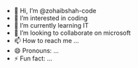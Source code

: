 - 👋 Hi, I’m @zohaibshah-code
- 👀 I’m interested in coding
- 🌱 I’m currently learning IT
- 💞️ I’m looking to collaborate on microsoft
- 📫 How to reach me ...
- 😄 Pronouns: ...
- ⚡ Fun fact: ...

<!---
zohaibshah-code/zohaibshah-code is a ✨ special ✨ repository because its `README.md` (this file) appears on your GitHub profile.
You can click the Preview link to take a look at your changes.
--->
